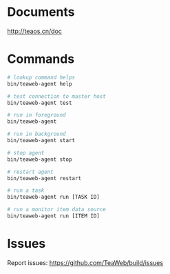 # Documents
http://teaos.cn/doc

# Commands
~~~bash
# lookup command helps
bin/teaweb-agent help

# test connection to master host
bin/teaweb-agent test

# run in foreground
bin/teaweb-agent 

# run in background
bin/teaweb-agent start

# stop agent
bin/teaweb-agent stop

# restart agent
bin/teaweb-agent restart 

# run a task
bin/teaweb-agent run [TASK ID]

# run a monitor item data source
bin/teaweb-agent run [ITEM ID]
~~~

# Issues
Report issues: https://github.com/TeaWeb/build/issues
